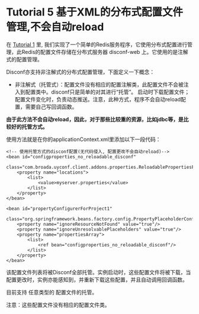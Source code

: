 Tutorial 5 基于XML的分布式配置文件管理,不会自动reload
=======

在 [Tutorial 1](Tutorial1.html) 里, 我们实现了一个简单的Redis服务程序，它使用分布式配置进行管理，此Redis的配置文件存储在分布式服务器 disconf-web 上。它使用的是注解式的配置管理。

Disconf亦支持非注解式的分布式配置管理，下面定义一下概念：

- 非注解式（托管式）：配置文件没有相应的配置注解类，此配置文件不会被注入到配置类中。disconf只是简单的对其进行“托管”。
启动时下载配置文件；配置文件变化时，负责动态推送。注意，此种方式，程序不会自动reload配置，需要自己写回调函数。

**由于此方法不会自动reload，因此，对于那些比较重的资源，比如jdbc等，是比较好的托管方式。**

使用方法就是在你的applicationContext.xml里添加以下一段代码：

    <!-- 使用托管方式的disconf配置(无代码侵入, 配置更改不会自动reload)-->
    <bean id="configproperties_no_reloadable_disconf"
          class="com.broada.uyconf.client.addons.properties.ReloadablePropertiesFactoryBean">
        <property name="locations">
            <list>
                <value>myserver.properties</value>
            </list>
        </property>
    </bean>

    <bean id="propertyConfigurerForProject1"
          class="org.springframework.beans.factory.config.PropertyPlaceholderConfigurer">
        <property name="ignoreResourceNotFound" value="true"/>
        <property name="ignoreUnresolvablePlaceholders" value="true"/>
        <property name="propertiesArray">
            <list>
                <ref bean="configproperties_no_reloadable_disconf"/>
            </list>
        </property>
    </bean>

该配置文件列表将被Disconf全部托管。实例启动时，这些配置文件将被下载，当配置更改时，实例亦能感知到，并重新下载这些配置，并且自动调用回调函数。

目前支持 任意类型的 配置文件的托管。

注意：这些配置文件没有相应的配置文件类。